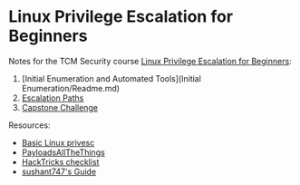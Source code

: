 # Linux Privilege Escalation for Beginners

Notes for the TCM Security course [Linux Privilege Escalation for Beginners](https://academy.tcm-sec.com/p/linux-privilege-escalation):

1. [Initial Enumeration and Automated Tools](Initial Enumeration/Readme.md)
2. [Escalation Paths](EscalationPaths/README.md)
3. [Capstone Challenge](Capstone/README.md)

Resources:

* [Basic Linux privesc](https://blog.g0tmi1k.com/2011/08/basic-linux-privilege-escalation/)
* [PayloadsAllTheThings](https://github.com/swisskyrepo/PayloadsAllTheThings/blob/master/Methodology%20and%20Resources/Linux%20-%20Privilege%20Escalation.md)
* [HackTricks checklist](https://book.hacktricks.xyz/linux-hardening/linux-privilege-escalation-checklist)
* [sushant747's Guide](https://sushant747.gitbooks.io/total-oscp-guide/content/privilege_escalation_-_linux.html)
